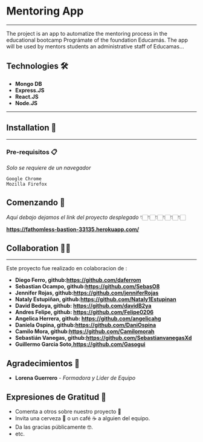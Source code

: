 # Mentoring App

***
The project is an app to automatize the mentoring process in the educational bootcamp Prográmate of the foundation Educamás. The app will be used by mentors students an administrative staff of Educamas...

## Technologies 🛠️
* **Mongo DB**
* **Express.JS**
* **React.JS**
* **Node.JS**

***

## Installation 📝
***



### Pre-requisitos 📋

_Solo se requiere de un navegador_

```
Google Chrome
Mozilla Firefox

```

## Comenzando 🚀

_Aquí debajo dejamos el link del proyecto desplegado_
                 👇🏻👇🏻👇🏻👇🏻👇🏻👇🏻

**https://fathomless-bastion-33135.herokuapp.com/**


## Collaboration 🤝🏻
***
Este proyecto fue realizado en colaboracion de :
* **Diego Ferro, github:https://github.com/daferrom**
* **Sebastian Ocampo, github:https://github.com/SebasO8**
* **Jennifer Rojas, github:https://github.com/jenniferRojas**
* **Nataly Estupiñan, github:https://github.com/Nataly1Estupinan**
* **David Bedoya, github: https://github.com/davidB2ya**
* **Andres Felipe, github: https://github.com/Felipe0206**
* **Angelica Herrera, github: https://github.com/angelicahg**
* **Daniela Ospina, github:https://github.com/DaniOspina**
* **Camilo Mora, github:https://github.com/Camilomorah**
* **Sebastián Vanegas, github:https://github.com/SebastianvanegasXd**
* **Guillermo Garcia Soto,https://github.com/Gasogui**

## Agradecimientos 👏
* **Lorena Guerrero** - *Formadora y Lider de Equipo*

## Expresiones de Gratitud 🎁

* Comenta a otros sobre nuestro proyecto 📢
* Invita una cerveza 🍺 o un café ☕ a alguien del equipo. 
* Da las gracias públicamente 🤓.
* etc.
